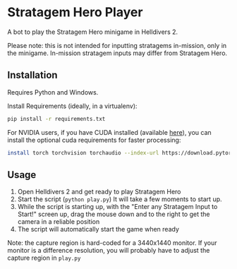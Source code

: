 # Stratagem Hero Player

A bot to play the Stratagem Hero minigame in Helldivers 2.

Please note: this is not intended for inputting stratagems in-mission, only in the minigame. In-mission stratagem inputs 
may differ from Stratagem Hero.

## Installation

Requires Python and Windows.

Install Requirements (ideally, in a virtualenv):

```bash
pip install -r requirements.txt
```

For NVIDIA users, if you have CUDA installed (available [here](https://developer.nvidia.com/cuda-downloads)), you can install the optional cuda requirements for faster processing:

```bash
install torch torchvision torchaudio --index-url https://download.pytorch.org/whl/cu121
```

## Usage

1. Open Helldivers 2 and get ready to play Stratagem Hero
1. Start the script (`python play.py`) It will take a few moments to start up.
1. While the script is starting up, with the "Enter any Stratagem Input to Start!" screen up, drag the mouse down and to the right to get the camera in a reliable position
1. The script will automatically start the game when ready


Note: the capture region is hard-coded for a 3440x1440 monitor. If your monitor is a difference resolution, you will probably have to adjust the capture region in `play.py`
